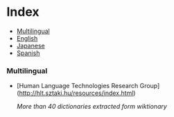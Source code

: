 Index
===

* [Multilingual](#multilingual)
* [English](#english)
* [Japanese](#japanese)
* [Spanish](#spanish)


### Multilingual

* [Human Language Technologies Research Group] (http://hlt.sztaki.hu/resources/index.html)
  
  *More than 40 dictionaries extracted form wiktionary*
